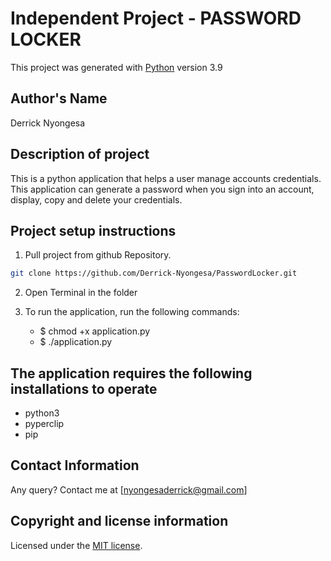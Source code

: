 # Independent Project - PASSWORD LOCKER


This project was generated with [Python](https://www.python.org/) version 3.9


## Author's Name
Derrick Nyongesa


## Description of project
This is a python application that helps a user manage accounts credentials. This application can generate a password when you sign into an account, display, copy and delete your credentials.


## Project setup instructions
1. Pull project from github Repository.

```bash
git clone https://github.com/Derrick-Nyongesa/PasswordLocker.git
``` 

2. Open Terminal in the folder

3. To run the application, run the following commands:
    * $ chmod +x application.py
    * $ ./application.py


## The application requires the following installations to operate
* python3
* pyperclip
* pip


## Contact Information 
Any query? Contact me at [nyongesaderrick@gmail.com]

## Copyright and license information
Licensed under the [MIT license](LICENSE).
